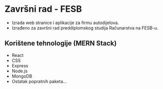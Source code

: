 # Završni rad - FESB
- Izrada web stranice i aplikacije za firmu autodijelova.
- Izrađeno za završni rad preddiplomskog studija Računarstva na FESB-u.
<h2>Korištene tehnologije (MERN Stack)</h2>
<ul>
  <li>React</li>
  <li>CSS</li>
  <li>Express</li>
  <li>Node.js</li>
  <li>MongoDB</li>
  <li>Ostatak popratnih paketa...</li>
</ul>
